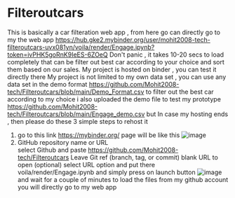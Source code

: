 # Filteroutcars
This is basically a car filteration web app ,
from here go can directly go to my the web app 
https://hub.gke2.mybinder.org/user/mohit2008-tech-filteroutcars-uvx081yn/voila/render/Engage.ipynb?token=ivPHK5goRnK9IeES-6ZOeQ
Don't panic , it takes 10-20 secs to load completely
that can be filter out best car according to your choice and sort them based on our sales.
My project is hosted on binder , you can test it directly there 
My project is not limited to my own data set , you can use any data set in the demo format 
https://github.com/Mohit2008-tech/Filteroutcars/blob/main/Demo_Format.csv
to filter out the best car according to my choice
i also uploaded the demo file to test my prototype https://github.com/Mohit2008-tech/Filteroutcars/blob/main/Engage_demo.csv
but 
In case my hosting ends , then please do these 3 simple steps to rehost it 
1.  go to this link    https://mybinder.org/
    page will be like this
 ![image](https://user-images.githubusercontent.com/83158393/170828192-a99bb24b-0332-4ae9-93c2-6f77e26f3c4b.png)
2.  GitHub repository name or URL    
    select Github and paste https://github.com/Mohit2008-tech/Filteroutcars
    Leave Git ref (branch, tag, or commit) blank
    URL to open (optional) 
    select URL option and put there 
    voila/render/Engage.ipynb
    and simply press on launch button
    ![image](https://user-images.githubusercontent.com/83158393/170828319-ca6da18a-e711-4c46-8f66-caafe044bcb0.png)
and wait for a couple of minutes to load the files from my github account
you will directly go to my web app 
